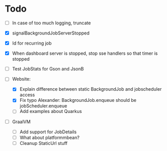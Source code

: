 # Todo

- [ ] In case of too much logging, truncate

- [x] signalBackgroundJobServerStopped
- [x] Id for recurring job
- [x] When dashboard server is stopped, stop sse handlers so that timer is stopped
- [ ] Test JobStats for Gson and JsonB
- [ ] Website:
  - [x] Explain difference between static BackgroundJob and jobscheduler access
  - [x] Fix typo Alexander: BackgroundJob.enqueue should be jobScheduler.enqueue
  - [ ] Add examples about Quarkus
- [ ] GraalVM
  - [ ] Add support for JobDetails
  - [ ] What about platformmbean?
  - [ ] Cleanup StaticUrl stuff